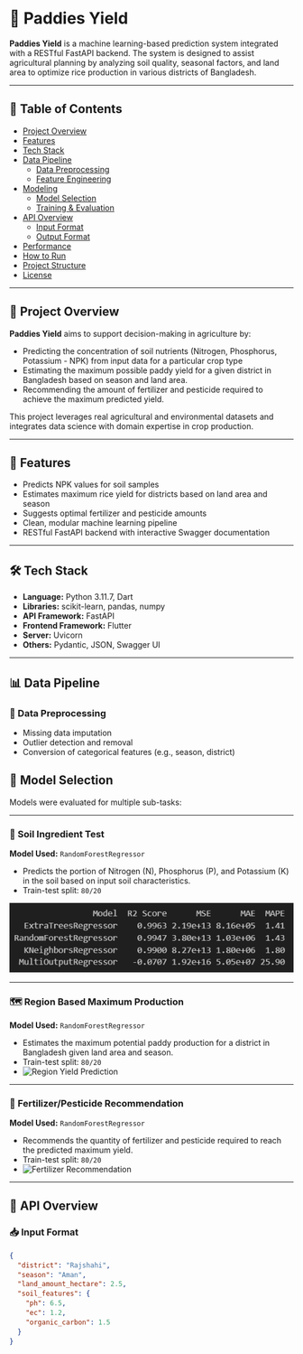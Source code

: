 # 🌾 Paddies Yield

**Paddies Yield** is a machine learning-based prediction system integrated with a RESTful FastAPI backend. The system is designed to assist agricultural planning by analyzing soil quality, seasonal factors, and land area to optimize rice production in various districts of Bangladesh.

---

## 📌 Table of Contents

- [Project Overview](#project-overview)
- [Features](#features)
- [Tech Stack](#tech-stack)
- [Data Pipeline](#data-pipeline)
  - [Data Preprocessing](#data-preprocessing)
  - [Feature Engineering](#feature-engineering)
- [Modeling](#modeling)
  - [Model Selection](#model-selection)
  - [Training & Evaluation](#training--evaluation)
- [API Overview](#api-overview)
  - [Input Format](#input-format)
  - [Output Format](#output-format)
- [Performance](#performance)
- [How to Run](#how-to-run)
- [Project Structure](#project-structure)
- [License](#license)

---

## 📖 Project Overview

**Paddies Yield** aims to support decision-making in agriculture by:
- Predicting the concentration of soil nutrients (Nitrogen, Phosphorus, Potassium - NPK) from input data for a particular crop type
- Estimating the maximum possible paddy yield for a given district in Bangladesh based on season and land area.
- Recommending the amount of fertilizer and pesticide required to achieve the maximum predicted yield.

This project leverages real agricultural and environmental datasets and integrates data science with domain expertise in crop production.

---

## 🚀 Features

- Predicts NPK values for soil samples
- Estimates maximum rice yield for districts based on land area and season
- Suggests optimal fertilizer and pesticide amounts
- Clean, modular machine learning pipeline
- RESTful FastAPI backend with interactive Swagger documentation

---

## 🛠 Tech Stack

- **Language:** Python 3.11.7, Dart
- **Libraries:** scikit-learn, pandas, numpy 
- **API Framework:** FastAPI
- **Frontend Framework:** Flutter  
- **Server:** Uvicorn  
- **Others:** Pydantic, JSON, Swagger UI

---

## 📊 Data Pipeline

### 🧹 Data Preprocessing

- Missing data imputation
- Outlier detection and removal
- Conversion of categorical features (e.g., season, district)

## 📌 Model Selection

Models were evaluated for multiple sub-tasks:

---

### 🧪 Soil Ingredient Test  
**Model Used:** `RandomForestRegressor`  
- Predicts the portion of Nitrogen (N), Phosphorus (P), and Potassium (K) in the soil based on input soil characteristics.
- Train-test split: `80/20`

 ![Soil Ingredient Prediction](assets/soil_ingredient_test.png)

---

### 🗺️ Region Based Maximum Production  
**Model Used:** `RandomForestRegressor`  
- Estimates the maximum potential paddy production for a district in Bangladesh given land area and season.
- Train-test split: `80/20`
- ![Region Yield Prediction](assets/region_max_production.png)

---

### 🌿 Fertilizer/Pesticide Recommendation  
**Model Used:** `RandomForestRegressor` 
- Recommends the quantity of fertilizer and pesticide required to reach the predicted maximum yield.
- Train-test split: `80/20`
- ![Fertilizer Recommendation](assets/fertilizer_recommendation.png)

---

## 🔗 API Overview

### 📥 Input Format

```json
{
  "district": "Rajshahi",
  "season": "Aman",
  "land_amount_hectare": 2.5,
  "soil_features": {
    "ph": 6.5,
    "ec": 1.2,
    "organic_carbon": 1.5
  }
}
